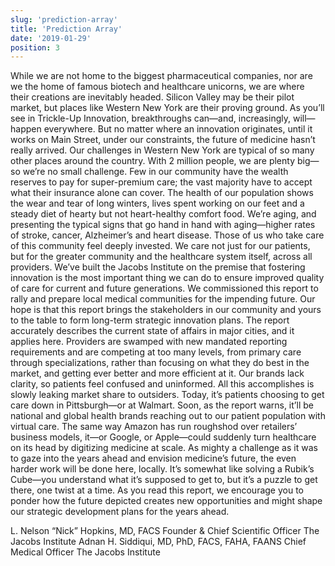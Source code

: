 ```yaml
---
slug: 'prediction-array'
title: 'Prediction Array'
date: '2019-01-29'
position: 3
---
```


While we are not home to the biggest pharmaceutical companies, nor are we the home of famous biotech and healthcare unicorns, we are where their creations are inevitably headed. Silicon Valley may be their pilot market, but places like Western New York are their proving ground. As you’ll see in Trickle-Up Innovation, breakthroughs can—and, increasingly, will—happen everywhere. But no matter where an innovation originates, until it works on Main Street, under our constraints, the future of medicine hasn’t really arrived.
Our challenges in Western New York are typical of so many other places around the country. With 2 million people, we are plenty big—so we’re no small challenge. Few in our community have the wealth reserves to pay for super-premium care; the vast majority have to accept what their insurance alone can cover. The health of our population shows the wear and tear of long winters, lives spent working on our feet and a steady diet of hearty but not heart-healthy comfort food. We’re aging, and presenting the typical signs that go hand in hand with aging—higher rates of stroke, cancer, Alzheimer’s and heart disease.
Those of us who take care of this community feel deeply invested. We care not just for our patients, but for the greater community and the healthcare system itself, across all providers. We’ve built the Jacobs Institute on the premise that fostering innovation is the most important thing we can do to ensure improved quality of care for current and future generations. We commissioned this report to rally and prepare local medical communities for the impending future. Our hope is that this report brings the stakeholders in our community and yours to the table to form long-term strategic innovation plans.
The report accurately describes the current state of affairs in major cities, and it applies here. Providers are swamped with new mandated reporting requirements and are competing at too many levels, from primary care through specializations, rather than focusing on what they do best in the market, and getting ever better and more efficient at it. Our brands lack clarity, so patients feel confused and uninformed. All this accomplishes is slowly leaking market share to outsiders. Today, it’s patients choosing to get care down in Pittsburgh—or at Walmart. Soon, as the report warns, it’ll be national and global health brands reaching out to our patient population with virtual care. The same way Amazon has run roughshod over retailers’ business models, it—or Google, or Apple—could suddenly turn healthcare on its head by digitizing medicine at scale.
As mighty a challenge as it was to gaze into the years ahead and envision medicine’s future, the even harder work will be done here, locally. It’s somewhat like solving a Rubik’s Cube—you understand what it’s supposed to get to, but it’s a puzzle to get there, one twist at a time. As you read this report, we encourage you to ponder how the future depicted creates new opportunities and might shape our strategic development plans for the years ahead.

L. Nelson “Nick” Hopkins, MD, FACS Founder & Chief Scientific Officer
The Jacobs Institute
Adnan H. Siddiqui, MD, PhD, FACS, FAHA, FAANS
Chief Medical Officer
The Jacobs Institute
